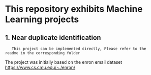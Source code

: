 # This repository exhibits Machine Learning projects

## 1. Near duplicate identification
       This project can be implemented directly, Please refer to the readme in the corresponding folder
       


The project was initially based on the enron email dataset
https://www.cs.cmu.edu/~./enron/
